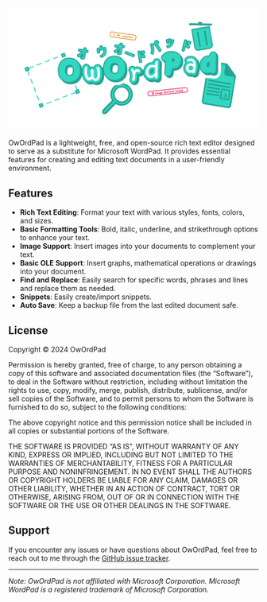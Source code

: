 ![alt text](https://github.com/flarom/OwOrdPad/blob/main/Resources/logo.png?raw=true)
---
OwOrdPad is a lightweight, free, and open-source rich text editor designed to serve as a substitute for Microsoft WordPad. It provides essential features for creating and editing text documents in a user-friendly environment.

## Features

- **Rich Text Editing**: Format your text with various styles, fonts, colors, and sizes.
- **Basic Formatting Tools**: Bold, italic, underline, and strikethrough options to enhance your text.
- **Image Support**: Insert images into your documents to complement your text.
- **Basic OLE Support**: Insert graphs, mathematical operations or drawings into your document.
- **Find and Replace**: Easily search for specific words, phrases and lines and replace them as needed.
- **Snippets**:  Easily create/import snippets.
- **Auto Save**:  Keep a backup file from the last edited document safe.

## License
Copyright © 2024 OwOrdPad

Permission is hereby granted, free of charge, to any person obtaining a copy of this software and associated documentation files (the “Software”), to deal in the Software without restriction, including without limitation the rights to use, copy, modify, merge, publish, distribute, sublicense, and/or sell copies of the Software, and to permit persons to whom the Software is furnished to do so, subject to the following conditions:

The above copyright notice and this permission notice shall be included in all copies or substantial portions of the Software.

THE SOFTWARE IS PROVIDED “AS IS”, WITHOUT WARRANTY OF ANY KIND, EXPRESS OR IMPLIED, INCLUDING BUT NOT LIMITED TO THE WARRANTIES OF MERCHANTABILITY, FITNESS FOR A PARTICULAR PURPOSE AND NONINFRINGEMENT. IN NO EVENT SHALL THE AUTHORS OR COPYRIGHT HOLDERS BE LIABLE FOR ANY CLAIM, DAMAGES OR OTHER LIABILITY, WHETHER IN AN ACTION OF CONTRACT, TORT OR OTHERWISE, ARISING FROM, OUT OF OR IN CONNECTION WITH THE SOFTWARE OR THE USE OR OTHER DEALINGS IN THE SOFTWARE.

## Support

If you encounter any issues or have questions about OwOrdPad, feel free to reach out to me through the [GitHub issue tracker](https://github.com/flarom/OwOrdPad/issues).

---

*Note: OwOrdPad is not affiliated with Microsoft Corporation. Microsoft WordPad is a registered trademark of Microsoft Corporation.*
